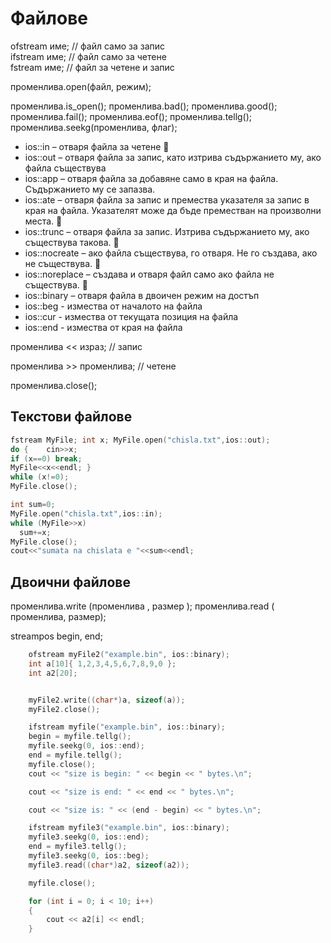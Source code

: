 # Файлове

ofstream име;  //  файл само за запис    
ifstream име;  //  файл само за четене    
fstream име;  //  файл за четене и запис

променлива.open(файл, режим);

променлива.is_open();
променлива.bad();
променлива.good();
променлива.fail();
променлива.eof();
променлива.tellg();
променлива.seekg(променлива, флаг);

- ios::in – отваря файла за четене  
- ios::out – отваря файла за запис, като изтрива съдържанието му, ако файла съществува
- ios::app – отваря файла за добавяне само в края на файла. Съдържанието му се запазва.
- ios::ate – отваря файла за запис и премества указателя за запис в края на файла. Указателят може да бъде преместван на произволни места.  
- ios::trunc – отваря файла за запис. Изтрива съдържанието му, ако съществува такова.  
- ios::nocreate – ако файла съществува, го отваря. Не го създава, ако не съществува.  
- ios::noreplace – създава и отваря файл само ако файла не съществува.  
- ios::binary – отваря файла в двоичен режим на достъп
- ios::beg - измества от началото на файла
- ios::cur - измества от текущата позиция на файла
- ios::end - измества от края на файла

променлива << израз; //  запис 

променлива >> променлива; //  четене

променлива.close(); 

## Текстови файлове

```c++
fstream MyFile; int x; MyFile.open("chisla.txt",ios::out);
do {    cin>>x;    
if (x==0) break;    
MyFile<<x<<endl; } 
while (x!=0); 
MyFile.close();

int sum=0; 
MyFile.open("chisla.txt",ios::in); 
while (MyFile>>x)     
  sum+=x; 
MyFile.close(); 
cout<<"sumata na chislata e "<<sum<<endl;
```
## Двoични файлове

променлива.write (променлива , размер );
променлива.read ( променлива, размер);

streampos begin, end;
```c++
	ofstream myFile2("example.bin", ios::binary);
	int a[10]{ 1,2,3,4,5,6,7,8,9,0 };
	int a2[20];


	myFile2.write((char*)a, sizeof(a));
	myFile2.close();

	ifstream myfile("example.bin", ios::binary);
	begin = myfile.tellg();
	myfile.seekg(0, ios::end);
	end = myfile.tellg();
	myfile.close();
	cout << "size is begin: " << begin << " bytes.\n";

	cout << "size is end: " << end << " bytes.\n";

	cout << "size is: " << (end - begin) << " bytes.\n";

	ifstream myfile3("example.bin", ios::binary);
	myfile3.seekg(0, ios::end);
	end = myfile3.tellg();
	myfile3.seekg(0, ios::beg);
	myfile3.read((char*)a2, sizeof(a2));

	myfile.close();

	for (int i = 0; i < 10; i++)
	{
		cout << a2[i] << endl;
	}

```
